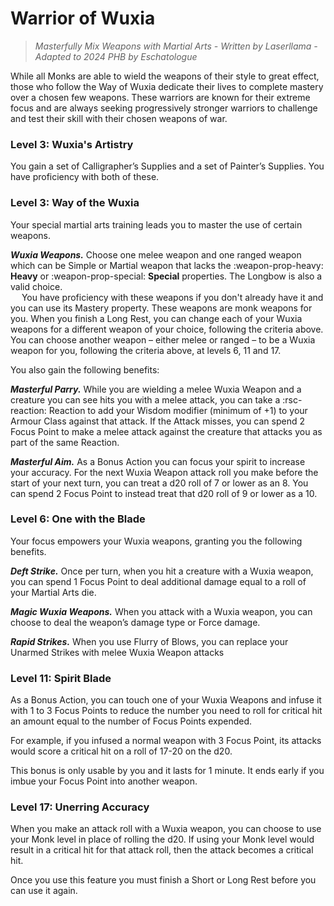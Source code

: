 # Warrior of Wuxia

> *Masterfully Mix Weapons with Martial Arts - Written by Laserllama - Adapted to 2024 PHB by Eschatologue*

While all Monks are able to wield the weapons of their style to great effect, those who follow the Way of Wuxia dedicate their lives to complete mastery over a chosen few weapons. These warriors are known for their extreme focus and are always seeking progressively stronger warriors to challenge and test their skill with their chosen weapons of war.

### Level 3: Wuxia's Artistry 

You gain a set of Calligrapher’s Supplies and a set of Painter’s Supplies. You have proficiency with both of these.

### Level 3: Way of the Wuxia

Your special martial arts training leads you to master the use of certain weapons.

***Wuxia Weapons.*** Choose one melee weapon and one ranged weapon which can be Simple or Martial weapon that lacks the :weapon-prop-heavy: **Heavy** or :weapon-prop-special: **Special** properties. The Longbow is also a valid choice.  
&emsp; You have proficiency with these weapons if you don't already have it and you can use its Mastery property. These weapons are monk weapons for you. When you finish a Long Rest, you can change each of your Wuxia weapons for a different weapon of your choice, following the criteria above. You can choose another weapon – either melee or ranged – to be a Wuxia weapon for you, following the criteria above, at levels 6, 11 and 17.

You also gain the following benefits:

***Masterful Parry.*** While you are wielding a melee Wuxia Weapon and a creature you can see hits you with a melee attack, you can take a :rsc-reaction: Reaction to add your Wisdom modifier (minimum of +1) to your Armour Class against that attack. If the Attack misses, you can spend 2 Focus Point to make a melee attack against the creature that attacks you as part of the same Reaction.

***Masterful Aim.*** As a Bonus Action you can focus your spirit to increase your accuracy. For the next Wuxia Weapon attack roll you make before the start of your next turn, you can treat a d20 roll of 7 or lower as an 8. You can spend 2 Focus Point to instead treat that d20 roll of 9 or lower as a 10.

### Level 6: One with the Blade

Your focus empowers your Wuxia weapons, granting you the following benefits.

***Deft Strike.*** Once per turn, when you hit a creature with a Wuxia weapon, you can spend 1 Focus Point to deal additional damage equal to a roll of your Martial Arts die.

***Magic Wuxia Weapons.*** When you attack with a Wuxia weapon, you can choose to deal the weapon’s damage type or Force damage.

***Rapid Strikes.*** When you use Flurry of Blows, you can replace your Unarmed Strikes with melee Wuxia Weapon attacks

### Level 11: Spirit Blade

As a Bonus Action, you can touch one of your Wuxia Weapons and infuse it with 1 to 3 Focus Points to reduce the number you need to roll for critical hit an amount equal to the number of Focus Points expended.

For example, if you infused a normal weapon with 3 Focus Point, its attacks would score a critical hit on a roll of 17-20 on the d20.

This bonus is only usable by you and it lasts for 1 minute. It ends early if you imbue your Focus Point into another weapon.

### Level 17: Unerring Accuracy

When you make an attack roll with a Wuxia weapon, you can choose to use your Monk level in place of rolling the d20. If using your Monk level would result in a critical hit for that attack roll, then the attack becomes a critical hit.

Once you use this feature you must finish a Short or Long Rest before you can use it again.
